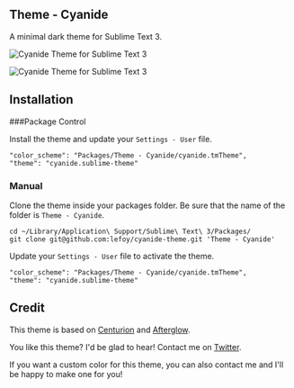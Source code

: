 Theme - Cyanide
------------------------------------------------------------------------

A minimal dark theme for Sublime Text 3.

 ![Cyanide Theme for Sublime Text 3](http://i.imgur.com/j0r26Is.png)
  
 ![Cyanide Theme for Sublime Text 3](http://i.imgur.com/EvIL3Ju.png)

Installation
------------------------------------------------------------------------

###Package Control

Install the theme and update your `Settings - User` file.

    "color_scheme": "Packages/Theme - Cyanide/cyanide.tmTheme",
    "theme": "cyanide.sublime-theme"

### Manual

Clone the theme inside your packages folder. Be sure that the name of the folder is `Theme - Cyanide`.

    cd ~/Library/Application\ Support/Sublime\ Text\ 3/Packages/
    git clone git@github.com:lefoy/cyanide-theme.git 'Theme - Cyanide'

Update your `Settings - User` file to activate the theme.

    "color_scheme": "Packages/Theme - Cyanide/cyanide.tmTheme",
    "theme": "cyanide.sublime-theme"

Credit
------------------------------------------------------------------------

This theme is based on [Centurion](https://github.com/allanhortle/Centurion) and [Afterglow](http://yabatadesign.github.io/afterglow-theme/).

You like this theme? I'd be glad to hear! Contact me on [Twitter](https://twitter.com/louisetiennefoy).

If you want a custom color for this theme, you can also contact me and I'll be happy to make one for you!
